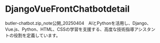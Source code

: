 # DjangoVueFrontChatbotdetail
butler-chatbot.zip_note公開_20250404　AIとPythonを活用し、Django、Vue.js、Python、HTML、CSSの学習を支援する、高度な技術指導アシスタントの役割を定義しています。
